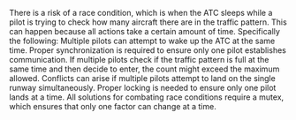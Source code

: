 There is a risk of a race condition, which is when the ATC sleeps while a pilot is trying to check how many aircraft there are in the traffic pattern.
This can happen because all actions take a certain amount of time.
Specifically the following:
  Multiple pilots can attempt to wake up the ATC at the same time. Proper synchronization is required to ensure only one pilot establishes communication.
  If multiple pilots check if the traffic pattern is full at the same time and then decide to enter, the count might exceed the maximum allowed.
  Conflicts can arise if multiple pilots attempt to land on the single runway simultaneously. Proper locking is needed to ensure only one pilot lands at a time.
All solutions for combating race conditions require a mutex, which ensures that only one factor can change at a time.
  
